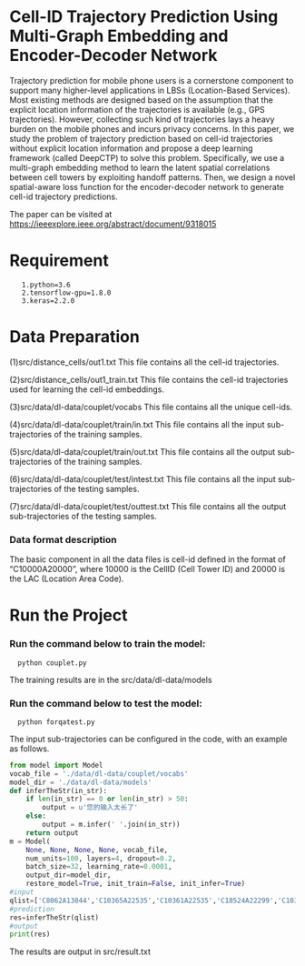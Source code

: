 # Cell-ID Trajectory Prediction Using Multi-Graph Embedding and Encoder-Decoder Network
   Trajectory prediction for mobile phone users is a cornerstone component to support many higher-level applications in LBSs (Location-Based Services). Most existing methods are designed based on the assumption that the explicit location information of the trajectories is available (e.g., GPS trajectories). However, collecting such kind of trajectories lays a heavy burden on the mobile phones and incurs privacy concerns. In this paper, we study the problem of trajectory prediction based on cell-id trajectories without explicit location information and propose a deep learning framework (called DeepCTP) to solve this problem. Specifically, we use a multi-graph embedding method to learn the latent spatial correlations between cell towers by exploiting handoff patterns. Then, we design a novel spatial-aware loss function for the encoder-decoder network to generate cell-id trajectory predictions.
   
The paper can be visited at https://ieeexplore.ieee.org/abstract/document/9318015

# Requirement

       1.python=3.6
       2.tensorflow-gpu=1.8.0
       3.keras=2.2.0

# Data Preparation
   
(1)src/distance_cells/out1.txt  This file contains all the cell-id trajectories.

(2)src/distance_cells/out1_train.txt  This file contains the cell-id trajectories used for learning the cell-id embeddings.

(3)src/data/dl-data/couplet/vocabs  This file contains all the unique cell-ids.

(4)src/data/dl-data/couplet/train/in.txt  This file contains all the input sub-trajectories of the training samples.

(5)src/data/dl-data/couplet/train/out.txt  This file contains all the output sub-trajectories of the training samples.

(6)src/data/dl-data/couplet/test/intest.txt  This file contains all the input sub-trajectories of the testing samples.

(7)src/data/dl-data/couplet/test/outtest.txt  This file contains all the output sub-trajectories of the testing samples.

### Data format description

The basic component in all the data files is cell-id defined in the format of “C10000A20000”, where 10000 is the CellID (Cell Tower ID) and 20000 is the LAC (Location Area Code).

# Run the Project

### Run the command below to train the model:

      python couplet.py       
   
   The training results are in the src/data/dl-data/models
   
### Run the command below to test the model:

      python forqatest.py     
  
The input sub-trajectories can be configured in the code, with an example as follows.

```python
from model import Model
vocab_file = './data/dl-data/couplet/vocabs'
model_dir = './data/dl-data/models'
def inferTheStr(in_str):
    if len(in_str) == 0 or len(in_str) > 50:
        output = u'您的输入太长了'
    else:
        output = m.infer(' '.join(in_str))
    return output
m = Model(
    None, None, None, None, vocab_file,
    num_units=100, layers=4, dropout=0.2,
    batch_size=32, learning_rate=0.0001,
    output_dir=model_dir,
    restore_model=True, init_train=False, init_infer=True)
#input
qlist=['C8062A13844','C10365A22535','C10361A22535','C18524A22299','C10361A22535']
#prediction
res=inferTheStr(qlist)
#output
print(res)
```

The results are output in src/result.txt

